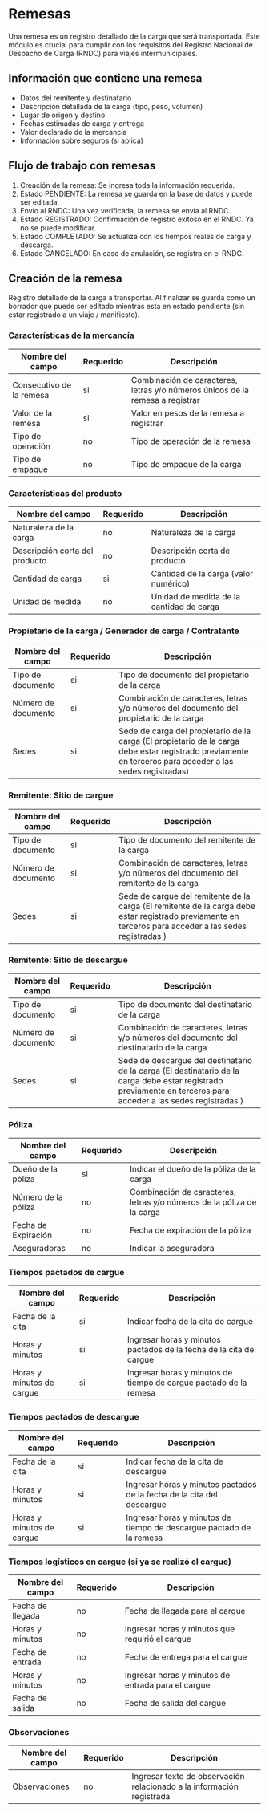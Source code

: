 # Remesas

Una remesa es un registro detallado de la carga que será transportada. Este módulo es crucial para cumplir con los requisitos del Registro Nacional de Despacho de Carga (RNDC) para viajes intermunicipales.

## Información que contiene una remesa

- Datos del remitente y destinatario
- Descripción detallada de la carga (tipo, peso, volumen)
- Lugar de origen y destino
- Fechas estimadas de carga y entrega
- Valor declarado de la mercancía
- Información sobre seguros (si aplica)

## Flujo de trabajo con remesas

1. Creación de la remesa: Se ingresa toda la información requerida.
2. Estado PENDIENTE: La remesa se guarda en la base de datos y puede ser editada.
3. Envío al RNDC: Una vez verificada, la remesa se envía al RNDC.
4. Estado REGISTRADO: Confirmación de registro exitoso en el RNDC. Ya no se puede modificar.
5. Estado COMPLETADO: Se actualiza con los tiempos reales de carga y descarga.
6. Estado CANCELADO: En caso de anulación, se registra en el RNDC.

## Creación de la remesa 

Registro detallado de la carga a transportar. 
Al finalizar se guarda como un borrador que puede ser editado mientras esta en estado pendiente (sin estar registrado a un viaje / manifiesto).

### Características de la mercancía 

| Nombre del campo | Requerido | Descripción |
| ---------------- | --------- | ----------- |
| Consecutivo de la remesa | si | Combinación de caracteres, letras y/o números únicos de la remesa a registrar |
| Valor de la remesa |  si       | Valor en pesos de la remesa a registrar |
| Tipo de operación | no        | Tipo de operación de la remesa |
| Tipo de empaque | no | Tipo de empaque de la carga |

### Características del producto 

| Nombre del campo | Requerido | Descripción |
| ---------------- | --------- | ----------- |
| Naturaleza de la carga | no  | Naturaleza de la carga |
| Descripción corta del producto | no | Descripción corta de producto| 
| Cantidad de carga | si | Cantidad de la carga (valor numérico) |
| Unidad de medida | no | Unidad de medida de la cantidad de carga |

### Propietario de la carga / Generador de carga / Contratante 

| Nombre del campo | Requerido | Descripción |
| ---------------- | --------- | ----------- |
| Tipo de documento | si       | Tipo de documento del propietario de la carga |
| Número de documento | si     | Combinación de caracteres, letras y/o números del documento del propietario de la carga |
| Sedes | si | Sede de carga del propietario de la carga (El propietario de la carga debe estar registrado previamente en terceros para acceder a las sedes registradas) |

### Remitente: Sitio de cargue 


| Nombre del campo | Requerido | Descripción |
| ---------------- | --------- | ----------- |
| Tipo de documento | si       | Tipo de documento del remitente de la carga |
| Número de documento | si     | Combinación de caracteres, letras y/o números del documento del remitente de la carga |
| Sedes | si | Sede de cargue del remitente de la carga (El remitente de la carga debe estar registrado previamente en terceros para acceder a las sedes registradas ) |

### Remitente: Sitio de descargue

| Nombre del campo | Requerido | Descripción |
| ---------------- | --------- | ----------- |
| Tipo de documento | si       | Tipo de documento del destinatario de la carga |
| Número de documento | si     | Combinación de caracteres, letras y/o números del documento del destinatario de la carga |
| Sedes | si | Sede de descargue del destinatario de la carga (El destinatario de la carga debe estar registrado previamente en terceros para acceder a las sedes registradas ) |

### Póliza

| Nombre del campo | Requerido | Descripción |
| ---------------- | --------- | ----------- |
| Dueño de la póliza |   si    | Indicar el dueño de la póliza de la carga |
| Número de la póliza | no     | Combinación de caracteres, letras y/o números de la póliza de la carga |
| Fecha de Expiración | no | Fecha de expiración de la póliza |
| Aseguradoras | no | Indicar la aseguradora |

### Tiempos pactados de cargue 

| Nombre del campo | Requerido | Descripción |
| ---------------- | --------- | ----------- |
| Fecha de la cita | si        | Indicar fecha de la cita de cargue | 
| Horas y minutos | si | Ingresar horas y minutos pactados de la fecha de la cita del cargue |
| Horas y minutos de cargue | si  | Ingresar horas y minutos de tiempo de cargue pactado de la remesa |


### Tiempos pactados de descargue 

| Nombre del campo | Requerido | Descripción |
| ---------------- | --------- | ----------- |
| Fecha de la cita | si        | Indicar fecha de la cita de descargue | 
| Horas y minutos | si | Ingresar horas y minutos pactados de la fecha de la cita del descargue |
| Horas y minutos de cargue | si  | Ingresar horas y minutos de tiempo de descargue pactado de la remesa |

### Tiempos logísticos en cargue (si ya se realizó el cargue)

| Nombre del campo | Requerido | Descripción |
| ---------------- | --------- | ----------- |
| Fecha de llegada |  no       | Fecha de llegada para el cargue |
| Horas y minutos | no | Ingresar horas y minutos que requirió el cargue |
| Fecha de entrada | no | Fecha de entrega para el cargue |
| Horas y minutos | no | Ingresar horas y minutos de entrada para el cargue |
| Fecha de salida | no | Fecha de salida del cargue| 

### Observaciones

| Nombre del campo | Requerido | Descripción |
| ---------------- | --------- | ----------- |
| Observaciones | no | Ingresar texto de observación relacionado a la información registrada | 